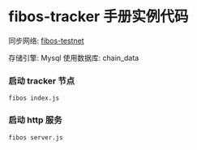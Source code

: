 # fibos-tracker 手册实例代码

同步网络: [fibos-testnet](http://api.testnet.fo)

存储引擎: Mysql 使用数据库: chain_data
### 启动 tracker 节点

```
fibos index.js
```

### 启动 http 服务

```
fibos server.js
```